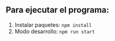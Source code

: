 ## Para ejecutar el programa:

1. Instalar paquetes: `npm install`
2. Modo desarrollo: `npm run start`